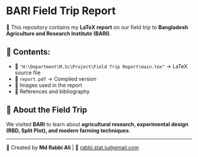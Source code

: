 # BARI Field Trip Report
📄 This repository contains my **LaTeX report** on our field trip to **Bangladesh Agriculture and Research Institute (BARI)**.

## 📌 Contents:
- 📝 `"H:\Department\M.Sc\Project\Field Trip Report\main.tex"` → LaTeX source file  
- 📄 `report.pdf` → Compiled version  
- 📸 Images used in the report  
- 🔧 References and bibliography  

## 📖 About the Field Trip
We visited **BARI** to learn about **agricultural research, experimental design (RBD, Split Plot), and modern farming techniques**.

---
🚀 Created by **Md Rabbi Ali** | 📧 rabbi.stat.iu@gmail.com
